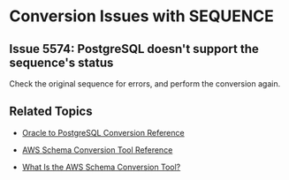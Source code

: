 # Conversion Issues with SEQUENCE<a name="sct-reference-Oracle-PostgreSQL-SEQUENCE"></a>

## Issue 5574: PostgreSQL doesn't support the sequence's status<a name="sct-reference-5574"></a>

Check the original sequence for errors, and perform the conversion again\.

## Related Topics<a name="sct-reference-Oracle-PostgreSQL-SEQUENCE-related"></a>

+  [Oracle to PostgreSQL Conversion Reference](sct-reference-Oracle-PostgreSQL.md) 

+  [AWS Schema Conversion Tool Reference](CHAP_SchemaConversionTool.Reference.md) 

+  [What Is the AWS Schema Conversion Tool?](Welcome.md) 